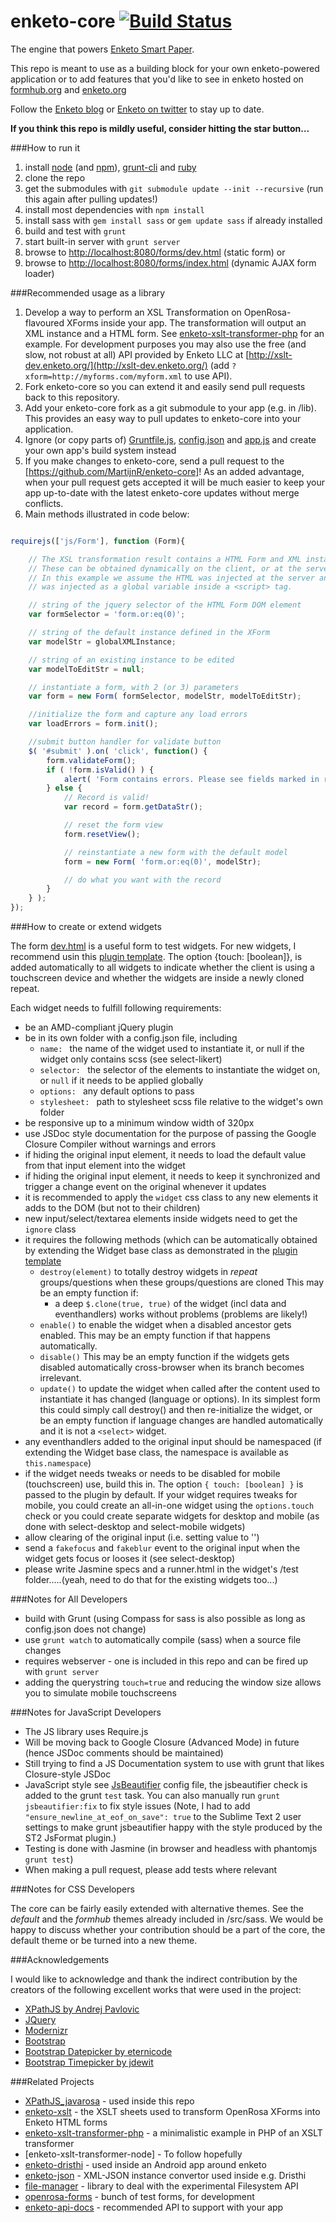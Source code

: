 enketo-core [![Build Status](https://travis-ci.org/MartijnR/enketo-core.png)](https://travis-ci.org/MartijnR/enketo-core)
================

The engine that powers [Enketo Smart Paper](https://enketo.org).

This repo is meant to use as a building block for your own enketo-powered application or to add features that you'd like to see in enketo hosted on [formhub.org](https://formhub.org) and [enketo.org](https://enketo.org)

Follow the [Enketo blog](http://blog.enketo.org) or [Enketo on twitter](https://twitter.com/enketo) to stay up to date.

__If you think this repo is mildly useful, consider hitting the star button...__


###How to run it

1. install [node](http://nodejs.org/) (and [npm](https://npmjs.org/)), [grunt-cli](http://gruntjs.com/getting-started) and [ruby](https://www.ruby-lang.org/en/downloads/)
2. clone the repo
3. get the submodules with `git submodule update --init --recursive` (run this again after pulling updates!)
3. install most dependencies with `npm install`
4. install sass with `gem install sass` or `gem update sass` if already installed
4. build and test with `grunt`
5. start built-in server with `grunt server` 
6. browse to [http://localhost:8080/forms/dev.html](http://localhost:8080/forms/dev.html) (static form) or 
7. browse to [http://localhost:8080/forms/index.html](http://localhost:8080/forms/index.html) (dynamic AJAX form loader)


###Recommended usage as a library

1. Develop a way to perform an XSL Transformation on OpenRosa-flavoured XForms inside your app. The transformation will output an XML instance and a HTML form. See [enketo-xslt-transformer-php](https://github.com/MartijnR/enketo-xslt-transformer-php) for an example. For development purposes you may also use the free (and slow, not robust at all) API provided by Enketo LLC at [http://xslt-dev.enketo.org/](http://xslt-dev.enketo.org/) (add `?xform=http://myforms.com/myform.xml` to use API).
2. Fork enketo-core so you can extend it and easily send pull requests back to this repository.
3. Add your enketo-core fork as a git submodule to your app (e.g. in /lib). This provides an easy way to pull updates to enketo-core into your application.
4. Ignore (or copy parts of) [Gruntfile.js](Gruntfile.js), [config.json](config.json) and [app.js](app.js) and create your own app's build system instead
5. If you make changes to enketo-core, send a pull request to the [https://github.com/MartijnR/enketo-core]! As an added advantage, when your pull request gets accepted it will be much easier to keep your app up-to-date with the latest enketo-core updates without merge conflicts.
6. Main methods illustrated in code below:

```javascript 

requirejs(['js/Form'], function (Form){

	// The XSL transformation result contains a HTML Form and XML instance.
	// These can be obtained dynamically on the client, or at the server/
	// In this example we assume the HTML was injected at the server and modelStr 
	// was injected as a global variable inside a <script> tag.

	// string of the jquery selector of the HTML Form DOM element
	var formSelector = 'form.or:eq(0)';

	// string of the default instance defined in the XForm
	var modelStr = globalXMLInstance;

	// string of an existing instance to be edited
	var modelToEditStr = null;

	// instantiate a form, with 2 (or 3) parameters
	var form = new Form( formSelector, modelStr, modelToEditStr);

	//initialize the form and capture any load errors
	var loadErrors = form.init();

	//submit button handler for validate button
    $( '#submit' ).on( 'click', function() {
        form.validateForm();
        if ( !form.isValid() ) {
            alert( 'Form contains errors. Please see fields marked in red.' );
        } else {
            // Record is valid! 
            var record = form.getDataStr();

            // reset the form view
            form.resetView();

            // reinstantiate a new form with the default model 
            form = new Form( 'form.or:eq(0)', modelStr);

            // do what you want with the record
        }
    } );
});
```

###How to create or extend widgets

The form [dev.html](forms/dev.html) is a useful form to test widgets. For new widgets, I recommend usin this [plugin template](https://gist.github.com/MartijnR/6943281). The option {touch: [boolean]}, is added automatically to all widgets to indicate whether the client is using a touchscreen device and whether the widgets are inside a newly cloned repeat.

Each widget needs to fulfill following requirements:

* be an AMD-compliant jQuery plugin
* be in its own folder with a config.json file, including
	* `name: ` the name of the widget used to instantiate it, or null if the widget only contains scss (see select-likert)
	* `selector: ` the selector of the elements to instantiate the widget on, or `null` if it needs to be applied globally
	* `options: ` any default options to pass
	* `stylesheet: ` path to stylesheet scss file relative to the widget's own folder
* be responsive up to a minimum window width of 320px
* use JSDoc style documentation for the purpose of passing the Google Closure Compiler without warnings and errors
* if hiding the original input element, it needs to load the default value from that input element into the widget
* if hiding the original input element, it needs to keep it synchronized and trigger a change event on the original whenever it updates
* it is recommended to apply the `widget` css class to any new elements it adds to the DOM (but not to their children)
* new input/select/textarea elements inside widgets need to get the `ignore` class
* it requires the following methods (which can be automatically obtained by extending the Widget base class as demonstrated in the [plugin template](https://gist.github.com/MartijnR/6943281)
	* `destroy(element)` to totally destroy widgets in *repeat* groups/questions when these groups/questions are cloned This may be an empty function if:
		* a deep `$.clone(true, true)` of the widget (incl data and eventhandlers) works without problems (problems are likely!)
	* `enable()` to enable the widget when a disabled ancestor gets enabled. This may be an empty function if that happens automatically.
	* `disable()` This may be an empty function if the widgets gets disabled automatically cross-browser when its branch becomes irrelevant.
	* `update()` to update the widget when called after the content used to instantiate it has changed (language or options). In its simplest form this could simply call destroy() and then re-initialize the widget, or be an empty function if language changes are handled automatically and it is not a `<select>` widget.
* any eventhandlers added to the original input should be namespaced (if extending the Widget base class, the namespace is available as `this.namespace`)
* if the widget needs tweaks or needs to be disabled for mobile (touchscreen) use, build this in. The option `{ touch: [boolean] }` is passed to the plugin by default. If your widget requires tweaks for mobile, you could create an all-in-one widget using the `options.touch` check or you could create separate widgets for desktop and mobile (as done with select-desktop and select-mobile widgets)
* allow clearing of the original input (i.e. setting value to '')
* send a `fakefocus` and `fakeblur` event to the original input when the widget gets focus or looses it (see select-desktop)
* please write Jasmine specs and a runner.html in the widget's /test folder.....(yeah, need to do that for the existing widgets too...)

###Notes for All Developers

* build with Grunt (using Compass for sass is also possible as long as config.json does not change)
* use `grunt watch` to automatically compile (sass) when a source file changes
* requires webserver - one is included in this repo and can be fired up with `grunt server`
* adding the querystring `touch=true` and reducing the window size allows you to simulate mobile touchscreens

###Notes for JavaScript Developers

* The JS library uses Require.js
* Will be moving back to Google Closure (Advanced Mode) in future (hence JSDoc comments should be maintained)
* Still trying to find a JS Documentation system to use with grunt that likes Closure-style JSDoc
* JavaScript style see [JsBeautifier](./.jsbeautifyrc) config file, the jsbeautifier check is added to the grunt `test` task. You can also manually run `grunt jsbeautifier:fix` to fix style issues (Note, I had to add `"ensure_newline_at_eof_on_save": true` to the Sublime Text 2 user settings to make grunt jsbeautifier happy with the style produced by the ST2 JsFormat plugin.)
* Testing is done with Jasmine (in browser and headless with phantomjs `grunt test`)
* When making a pull request, please add tests where relevant

###Notes for CSS Developers

The core can be fairly easily extended with alternative themes. 
See the *default* and the *formhub* themes already included in /src/sass. 
We would be happy to discuss whether your contribution should be a part of the core, the default theme or be turned into a new theme. 

###Acknowledgements

I would like to acknowledge and thank the indirect contribution by the creators of the following excellent works that were used in the project:

* [XPathJS by Andrej Pavlovic](https://github.com/andrejpavlovic/xpathjs)
* [JQuery](http://jquery.com)
* [Modernizr](http://modernizr.com)
* [Bootstrap](http://twitter.github.com/bootstrap/)
* [Bootstrap Datepicker by eternicode](https://github.com/eternicode/bootstrap-datepicker)
* [Bootstrap Timepicker by jdewit](http://jdewit.github.io/bootstrap-timepicker/)

###Related Projects

* [XPathJS_javarosa](https://github.com/MartijnR/xpathjs_javarosa) - used inside this repo
* [enketo-xslt](https://github.com/MartijnR/enketo-xslt) - the XSLT sheets used to transform OpenRosa XForms into Enketo HTML forms
* [enketo-xslt-transformer-php](https://github.com/MartijnR/enketo-xslt-transformer-php) - a minimalistic example in PHP of an XSLT transformer
* [enketo-xslt-transformer-node] - To follow hopefully
* [enketo-dristhi](https://github.com/MartijnR/enketo-dristhi) - used inside an Android app around enketo
* [enketo-json](https://github.com/MartijnR/enketo-json) - XML-JSON instance convertor used inside e.g. Dristhi
* [file-manager](https://github.com/MartijnR/file-manager) - library to deal with the experimental Filesystem API
* [openrosa-forms](https://github.com/MartijnR/openrosa-forms) - bunch of test forms, for development
* [enketo-api-docs](https://github.com/MartijnR/enketo-api-docs) - recommended API to support with your app
